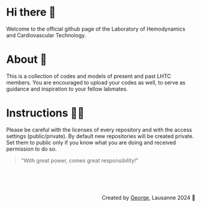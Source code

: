 # Hi there 👋

Welcome to the official github page of the Laboratory of Hemodynamics and Cardiovascular Technology. 

# About 🌈

This is a collection of codes and models of present and past LHTC members. You are encouraged to upload your codes as well, to serve as guidance and inspiration to your fellow labmates. 

# Instructions 👩‍💻

Please be careful with the licenses of every repository and with the access settings (public/private). By default new repositories will be created private. Set them to public only if you know what you are doing and received permission to do so. 
> "With great power, comes great responsibility!"
 
<br />
<br />
<br />
<br />

<div dir="rtl"> 🧙 Created by <a href="https://github.com/g-rov" title="George">George</a>, Lausanne 2024 </div>

<!--

**Here are some ideas to get you started:**

🙋‍♀️ A short introduction - what is your organization all about?
🌈 Contribution guidelines - how can the community get involved?
👩‍💻 Useful resources - where can the community find your docs? Is there anything else the community should know?
🍿 Fun facts - what does your team eat for breakfast?
🧙 Remember, you can do mighty things with the power of [Markdown](https://docs.github.com/github/writing-on-github/getting-started-with-writing-and-formatting-on-github/basic-writing-and-formatting-syntax)
-->
